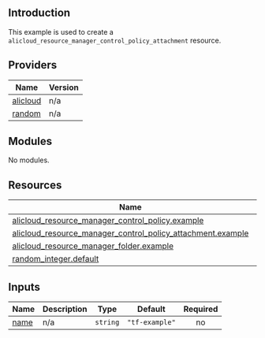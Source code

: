 ## Introduction

This example is used to create a `alicloud_resource_manager_control_policy_attachment` resource.

<!-- BEGIN_TF_DOCS -->
## Providers

| Name | Version |
|------|---------|
| <a name="provider_alicloud"></a> [alicloud](#provider\_alicloud) | n/a |
| <a name="provider_random"></a> [random](#provider\_random) | n/a |

## Modules

No modules.

## Resources

| Name | Type |
|------|------|
| [alicloud_resource_manager_control_policy.example](https://registry.terraform.io/providers/aliyun/alicloud/latest/docs/resources/resource_manager_control_policy) | resource |
| [alicloud_resource_manager_control_policy_attachment.example](https://registry.terraform.io/providers/aliyun/alicloud/latest/docs/resources/resource_manager_control_policy_attachment) | resource |
| [alicloud_resource_manager_folder.example](https://registry.terraform.io/providers/aliyun/alicloud/latest/docs/resources/resource_manager_folder) | resource |
| [random_integer.default](https://registry.terraform.io/providers/hashicorp/random/latest/docs/resources/integer) | resource |

## Inputs

| Name | Description | Type | Default | Required |
|------|-------------|------|---------|:--------:|
| <a name="input_name"></a> [name](#input\_name) | n/a | `string` | `"tf-example"` | no |
<!-- END_TF_DOCS -->    